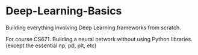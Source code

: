 # Deep-Learning-Basics
Building everything involving Deep Learning frameworks from scratch. 

For course CS671. Building a neural network without using Python libraries. (except the essential np, pd, plt, etc)
